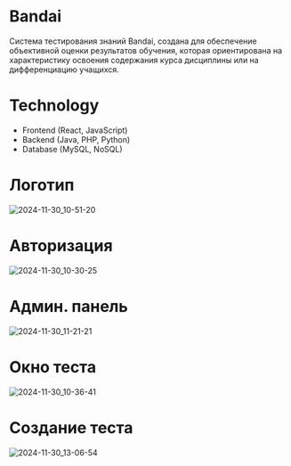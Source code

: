 # Bandai
Система тестирования знаний Bandai, создана для обеспечение объективной оценки результатов обучения, которая ориентирована на характеристику освоения содержания курса дисциплины или на дифференциацию учащихся.

# Technology
* Frontend (React, JavaScript)
* Backend (Java, PHP, Python)
* Database (MySQL, NoSQL)

# Логотип

![2024-11-30_10-51-20](https://github.com/user-attachments/assets/e35c9544-0e52-46bc-ad1b-511e59eae6b3)

# Авторизация

 ![2024-11-30_10-30-25](https://github.com/user-attachments/assets/c28ce5d4-a479-433e-8f22-d303c2817fc2)

# Админ. панель

![2024-11-30_11-21-21](https://github.com/user-attachments/assets/94059323-55b9-4341-9abe-d5e416cc8d6c)


# Окно теста

![2024-11-30_10-36-41](https://github.com/user-attachments/assets/b6373ae5-638c-454c-be69-4ad132324876)

# Создание теста

![2024-11-30_13-06-54](https://github.com/user-attachments/assets/22337e63-7a39-4565-a00a-d6921480552b)
